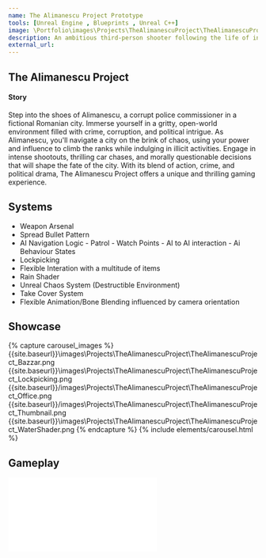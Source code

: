 ```yaml
---
name: The Alimanescu Project Prototype
tools: [Unreal Engine , Blueprints , Unreal C++]
image: \Portfolio\images\Projects\TheAlimanescuProject\TheAlimanescuProject_Thumbnail.png
description: An ambitious third-person shooter following the life of infamous commissioner Eugen Alimănescu.
external_url:
---
```


## The Alimanescu Project

#### Story

Step into the shoes of Alimanescu, a corrupt police commissioner in a fictional Romanian city. Immerse yourself in a gritty, open-world environment filled with crime, corruption, and political intrigue. As Alimanescu, you'll navigate a city on the brink of chaos, using your power and influence to climb the ranks while indulging in illicit activities. Engage in intense shootouts, thrilling car chases, and morally questionable decisions that will shape the fate of the city. With its blend of action, crime, and political drama, The Alimanescu Project offers a unique and thrilling gaming experience.

## Systems 

* Weapon Arsenal
* Spread Bullet Pattern
* AI Navigation Logic - Patrol - Watch Points - AI to AI interaction - Ai Behaviour States
* Lockpicking
* Flexible Interation with a multitude of items
* Rain Shader
* Unreal Chaos System (Destructible Environment)
* Take Cover System
* Flexible Animation/Bone Blending influenced by camera orientation

## Showcase

{% capture carousel_images %}
{{site.baseurl}}\images\Projects\TheAlimanescuProject\TheAlimanescuProject_Bazzar.png
{{site.baseurl}}\images\Projects\TheAlimanescuProject\TheAlimanescuProject_Lockpicking.png
{{site.baseurl}}/images\Projects\TheAlimanescuProject\TheAlimanescuProject_Office.png
{{site.baseurl}}/images\Projects\TheAlimanescuProject\TheAlimanescuProject_Thumbnail.png
{{site.baseurl}}\images\Projects\TheAlimanescuProject\TheAlimanescuProject_WaterShader.png
{% endcapture %}
{% include elements/carousel.html %}


## Gameplay

<div class="video">
  <iframe src="\Portfolio\images\Projects\TheAlimanescuProject\TheAlimanescuProject.mp4" frameborder="0" allowfullscreen></iframe>
</div>
